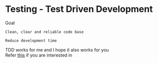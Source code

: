 # Testing - Test Driven Development
Goal
```
Clean, clear and reliable code base

Reduce development time
```

TDD works for me and I hope it also works for you  
Refer [this](https://github.com/mxstbr/react-boilerplate/tree/master/docs/testing) if you are interested in